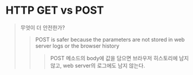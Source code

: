 # HTTP GET vs POST

> 무엇이 더 안전한가?
>
> > POST is safer because the parameters are not stored in web server logs or the browser history
> >
> > > POST 메소드의 body에 값을 담으면 브라우저 히스토리에 남지 않고, web server의 로그에도 남지 않는다.
